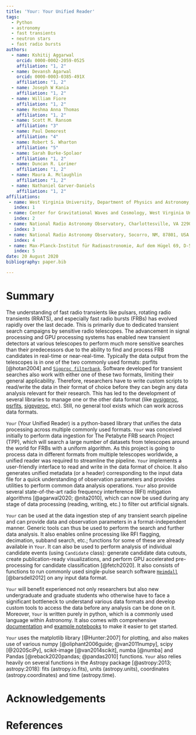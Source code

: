 ```yaml
---
title: 'Your: Your Unified Reader'
tags:
  - Python
  - astronomy
  - fast transients
  - neutron stars
  - fast radio bursts
authors:
  - name: Kshitij Aggarwal
    orcid: 0000-0002-2059-0525
    affiliation: "1, 2" 
  - name: Devansh Agarwal
    orcid: 0000-0003-0385-491X
    affiliation: "1, 2"
  - name: Joseph W Kania
    affiliation: "1, 2"
  - name: William Fiore
    affiliation: "1, 2"
  - name: Reshma Anna Thomas
    affiliation: "1, 2"
  - name: Scott M. Ransom
    affiliation: "3"
  - name: Paul Demorest
    affiliation: "4"
  - name: Robert S. Wharton
    affiliation: "5" 
  - name: Sarah Burke-Spolaor
    affiliation: "1, 2"
  - name: Duncan R. Lorimer
    affiliation: "1, 2"
  - name: Maura A. Mclaughlin
    affiliation: "1, 2"
  - name: Nathaniel Garver-Daniels
    affiliation: "1, 2"
affiliations:
 - name: West Virginia University, Department of Physics and Astronomy, P. O. Box 6315, Morgantown 26506, WV, USA
   index: 1
 - name: Center for Gravitational Waves and Cosmology, West Virginia University, Chestnut Ridge Research Building, Morgantown 26506, WV, USA
   index: 2
 - name: National Radio Astronomy Observatory, Charlottesville, VA 22903, USA
   index: 3
 - name: National Radio Astronomy Observatory, Socorro, NM, 87801, USA
   index: 4
 - name: Max-Planck-Institut für Radioastronomie, Auf dem Hügel 69, D-53121 Bonn, Germany
   index: 5
date: 20 August 2020
bibliography: paper.bib

---
```



# Summary
The understanding of fast radio transients like pulsars, rotating radio transients (RRATS), and especially fast radio bursts (FRBs) has evolved rapidly over the last decade. This is primarily due to dedicated transient search campaigns by sensitive radio telescopes. 
The advancement in signal processing and GPU processing systems has enabled new transient detectors at various telescopes to perform much more sensitive searches than their predecessors due to the ability to find and process FRB 
candidates in real-time or near-real-time. Typically the data output from the telescopes is in one of the two commonly used formats: psrfits [@hotan2004] and [`Sigproc filterbank`](http://sigproc.sourceforge.net/). Software developed for transient searches also work with either one of these two formats, limiting their general applicability. 
  Therefore, researchers have to write custom scripts to read/write the data in their format of choice before they can begin any data analysis relevant for their research. This has led to the development of several libraries to manage one or the other data format (like 
 [pysigproc](https://github.com/demorest/pysigproc), 
[psrfits](https://github.com/scottransom/presto/blob/master/python/presto/psrfits.py), 
[sigpyproc](https://github.com/FRBs/sigpyproc3), etc). Still, no general tool exists which can work across data formats.

`Your` (Your Unified Reader) is a python-based library that unifies the data processing across multiple commonly used formats. `Your` was conceived initially to perform data ingestion for The Petabyte FRB search Project (TPP), 
which will search a large number of datasets from telescopes around the world for FRBs with a uniform algorithm. As this project is going to process data in different formats from multiple telescopes worldwide, a unified reader was required to streamline the pipeline. `Your` implements a user-friendly interface to read and write in the data format of choice. It also generates unified metadata (or a header) corresponding to the input data file for a quick understanding of observation parameters and provides utilities to perform common data analysis operations. `Your` also provide several state-of-the-art radio frequency interference (RFI) mitigation algorithms [@agarwal2020; @nita2010], which can now be used during any stage of data processing (reading, writing, etc.) to filter out artificial signals.

`Your` can be used at the data ingestion step of any transient search pipeline and can provide data and observation parameters in a format-independent manner. Generic tools can thus be used to perform the search and further data analysis. It also enables online processing like RFI flagging, decimation, subband search, etc.; functions for some of these are already available in `Your`. It can also be used to perform analysis of individual candidate events (using 
`Candidate` class): generate candidate data cutouts, create publication-ready visualizations, and perform GPU accelerated pre-processing for candidate classification [@fetch2020]. It also consists of functions to run commonly used single-pulse search software [`Heimdall`](https://sourceforge.net/projects/heimdall-astro/) [@barsdell2012] on any input data format.

`Your` will benefit experienced not only researchers but also new undergraduate and graduate students who otherwise have to face a significant bottleneck to understand various data formats and develop custom tools
to access the data before any analysis can be done on it. Moreover, `Your` is written purely in python, which is a 
commonly used language within Astronomy. It also comes with comprehensive 
[documentation](https://devanshkv.github.io/your/) and 
[example notebooks](https://github.com/devanshkv/your/tree/master/examples) to make it easier to get started.
 

`Your` uses the matplotlib library [@Hunter:2007] for plotting, and also makes use of various 
numpy [@oliphant2006guide; @van2011numpy], scipy [@2020SciPy], scikit-image [@van2014scikit], numba [@numba] and 
Pandas [@reback2020pandas; @pandas2010] functions. `Your` also relies heavily on several functions in the 
Astropy package [@astropy:2013; astropy:2018]: fits (astropy.io.fits), units (astropy.units), 
coordinates (astropy.coordinates) and time (astropy.time). 


# Acknowledgements


# References